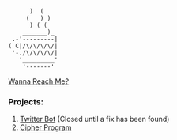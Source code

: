 ```
      )  (
     (   ) )
      ) ( (
    _______)_
 .-'---------|  
( C|/\/\/\/\/|
 '-./\/\/\/\/|
   '_________'
    '-------'
```
[Wanna Reach Me?](https://solo.to/yen)
### Projects: 
1. [Twitter Bot](https://github.com/User25514/TwitterAutomation) (Closed until a fix has been found)
2. [Cipher Program](https://github.com/User25514/Cipher)
